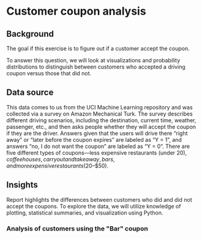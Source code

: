 # Customer coupon analysis

## Background

The goal if this exercise is to figure out if a customer accept the coupon. 

To answer this question, we will look at visualizations and probability distributions to distinguish between customers who accepted a driving coupon versus those that did not. 

## Data source

This data comes to us from the UCI Machine Learning repository and was collected via a survey on Amazon Mechanical Turk. The survey describes different driving scenarios, including the destination, current time, weather, passenger, etc., and then asks people whether they will accept the coupon if they are the driver. Answers given that the users will drive there “right away” or “later before the coupon expires” are labeled as “Y = 1”, and answers “no, I do not want the coupon” are labeled as “Y = 0”. There are five different types of coupons—less expensive restaurants (under $20), coffee houses, carry out and take away, bars, and more expensive restaurants ($20–$50).

## Insights

Report highlights the differences between customers who did and did not accept the coupons. To explore the data, we will utilize  knowledge of plotting, statistical summaries, and visualization using Python.

### Analysis of customers using the "Bar"  coupon


